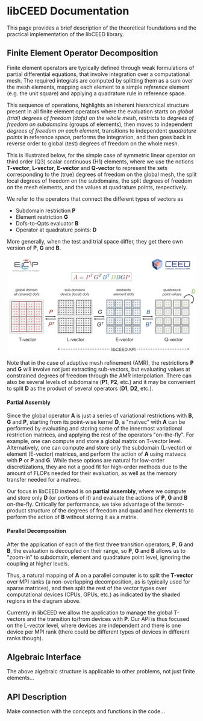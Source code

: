 # libCEED Documentation

This page provides a brief description of the theoretical foundations and the
practical implementation of the libCEED library.

## Finite Element Operator Decomposition

Finite element operators are typically defined through weak formulations of
partial differential equations, that involve integration over a computational
mesh.  The required integrals are computed by splitting them as a sum over the
mesh elements, mapping each element to a simple *reference* element (e.g. the
unit square) and applying a quadrature rule in reference space.

This sequence of operations, highlights an inherent hierarchical structure
present in all finite element operators where the evaluation starts on *global
(trial) degrees of freedom (dofs) on the whole mesh*, restricts to *degrees of
freedom on subdomains* (groups of elements), then moves to independent *degrees
of freedom on each element*, transitions to independent *quadrature points* in
reference space, performs the integration, and then goes back in reverse order
to global (test) degrees of freedom on the whole mesh.

This is illustrated below, for the simple case of symmetric linear operator on
third order (Q3) scalar continuous (H1) elements, where we use the notions
**T-vector**, **L-vector**, **E-vector** and **Q-vector** to represent the sets
corresponding to the (true) degrees of freedom on the global mesh, the split
local degrees of freedom on the subdomains, the split degrees of freedom on the
mesh elements, and the values at quadrature points, respectively.

We refer to the operators that connect the different types of vectors as

- Subdomain restriction **P**
- Element restriction **G**
- Dofs-to-Qpts evaluator **B**
- Operator at quadrature points: **D**

More generally, when the test and trial space differ, they get there own version
of **P**, **G** and **B**.

![Operator Decomposition](libCEED.png "Operator Decomposition")

Note that in the case of adaptive mesh refinement (AMR), the restrictions **P**
and **G** will involve not just extracting sub-vectors, but evaluating values at
constrained degrees of freedom through the AMR interpolation. There can also be
several levels of subdomains (**P1**, **P2**, etc.)  and it may be convenient to
split **D** as the product of several operators (**D1**, **D2**, etc.).

#### Partial Assembly

Since the global operator **A** is just a series of variational restrictions
with **B**, **G** and **P**, starting from its point-wise kernel **D**, a
"matvec" with **A** can be performed by evaluating and storing some of the
innermost variational restriction matrices, and applying the rest of the
operators "on-the-fly".  For example, one can compute and store a global matrix
on T-vector level. Alternatively, one can compute and store only the subdomain
(L-vector) or element (E-vector) matrices, and perform the action of **A** using
matvecs with **P** or **P** and **G**.  While these options are natural for
low-order discretizations, they are not a good fit for high-order methods due to
the amount of FLOPs needed for their evaluation, as well as the memory
transfer needed for a matvec.

Our focus in libCEED instead is on **partial assembly**, where we compute and
store only **D** (or portions of it) and evaluate the actions of **P**, **G**
and **B** on-the-fly.  Critically for performance, we take advantage of the
tensor-product structure of the degrees of freedom and quad and hex elements to
perform the action of **B** without storing it as a matrix.

#### Parallel Decomposition

After the application of each of the first three transition operators, **P**,
**G** and **B**, the evaluation is decoupled on their range, so **P**, **G** and
**B** allows us to "zoom-in" to subdomain, element and quadrature point level,
ignoring the coupling at higher levels.

Thus, a natural mapping of **A** on a parallel computer is to split the
**T-vector** over MPI ranks (a non-overlapping decomposition, as is typically
used for sparse matrices), and then split the rest of the vector types over
computational devices (CPUs, GPUs, etc.) as indicated by the shaded regions in
the diagram above.

Currently in libCEED we allow the application to manage the global T-vectors and
the transition to/from devices with **P**. Our API is thus focused on the
L-vector level, where devices are independent and there is one device per MPI
rank (there could be different types of devices in different ranks though).

## Algebraic Interface

The above algebraic structure is applicable to other problems, not just finite
elements...

## API Description

Make connection with the concepts and functions in the code...
